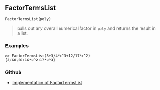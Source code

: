 ## FactorTermsList

```
FactorTermsList(poly)
```

> pulls out any overall numerical factor in `poly` and returns the result in a list.

### Examples

```
>> FactorTermsList(3+3/4*x^3+12/17*x^2)
{3/68,68+16*x^2+17*x^3}
```


### Github

* [Implementation of FactorTermsList](https://github.com/axkr/symja_android_library/blob/master/symja_android_library/matheclipse-core/src/main/java/org/matheclipse/core/builtin/Algebra.java#L2817) 
